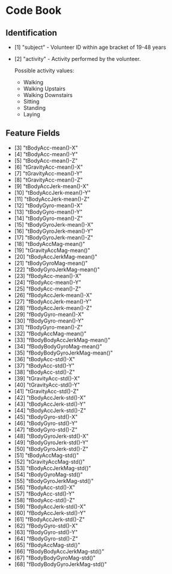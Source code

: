 # Code Book

## Identification
* [1] "subject" - Volunteer ID within age bracket of 19-48 years
* [2] "activity" - Activity performed by the volunteer.

  Possible activity values: 
  * Walking
  * Walking Upstairs
  * Walking Downstairs
  * Sitting
  * Standing
  * Laying

## Feature Fields
* [3] "tBodyAcc-mean()-X"
* [4] "tBodyAcc-mean()-Y"
* [5] "tBodyAcc-mean()-Z"
* [6] "tGravityAcc-mean()-X"
* [7] "tGravityAcc-mean()-Y"
* [8] "tGravityAcc-mean()-Z"
* [9] "tBodyAccJerk-mean()-X"
* [10] "tBodyAccJerk-mean()-Y"
* [11] "tBodyAccJerk-mean()-Z"
* [12] "tBodyGyro-mean()-X"
* [13] "tBodyGyro-mean()-Y"
* [14] "tBodyGyro-mean()-Z"
* [15] "tBodyGyroJerk-mean()-X"
* [16] "tBodyGyroJerk-mean()-Y"
* [17] "tBodyGyroJerk-mean()-Z"
* [18] "tBodyAccMag-mean()"
* [19] "tGravityAccMag-mean()"
* [20] "tBodyAccJerkMag-mean()"
* [21] "tBodyGyroMag-mean()"
* [22] "tBodyGyroJerkMag-mean()"
* [23] "fBodyAcc-mean()-X"
* [24] "fBodyAcc-mean()-Y"
* [25] "fBodyAcc-mean()-Z"
* [26] "fBodyAccJerk-mean()-X"
* [27] "fBodyAccJerk-mean()-Y"
* [28] "fBodyAccJerk-mean()-Z"
* [29] "fBodyGyro-mean()-X"
* [30] "fBodyGyro-mean()-Y"
* [31] "fBodyGyro-mean()-Z"
* [32] "fBodyAccMag-mean()"
* [33] "fBodyBodyAccJerkMag-mean()"
* [34] "fBodyBodyGyroMag-mean()"
* [35] "fBodyBodyGyroJerkMag-mean()"
* [36] "tBodyAcc-std()-X"
* [37] "tBodyAcc-std()-Y"
* [38] "tBodyAcc-std()-Z"
* [39] "tGravityAcc-std()-X"
* [40] "tGravityAcc-std()-Y"
* [41] "tGravityAcc-std()-Z"
* [42] "tBodyAccJerk-std()-X"
* [43] "tBodyAccJerk-std()-Y"
* [44] "tBodyAccJerk-std()-Z"
* [45] "tBodyGyro-std()-X"
* [46] "tBodyGyro-std()-Y"
* [47] "tBodyGyro-std()-Z"
* [48] "tBodyGyroJerk-std()-X"
* [49] "tBodyGyroJerk-std()-Y"
* [50] "tBodyGyroJerk-std()-Z"
* [51] "tBodyAccMag-std()"
* [52] "tGravityAccMag-std()"
* [53] "tBodyAccJerkMag-std()"
* [54] "tBodyGyroMag-std()"
* [55] "tBodyGyroJerkMag-std()"
* [56] "fBodyAcc-std()-X"
* [57] "fBodyAcc-std()-Y"
* [58] "fBodyAcc-std()-Z"
* [59] "fBodyAccJerk-std()-X"
* [60] "fBodyAccJerk-std()-Y"
* [61] "fBodyAccJerk-std()-Z"
* [62] "fBodyGyro-std()-X"
* [63] "fBodyGyro-std()-Y"
* [64] "fBodyGyro-std()-Z"
* [65] "fBodyAccMag-std()"
* [66] "fBodyBodyAccJerkMag-std()"
* [67] "fBodyBodyGyroMag-std()"
* [68] "fBodyBodyGyroJerkMag-std()"
